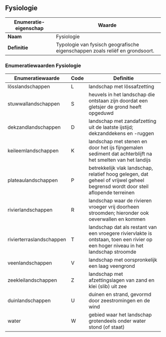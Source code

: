 ﻿## Fysiologie
| **Enumeratie-eigenschap** | **Waarde** |
| ---- | ---- |
| **Naam** | Fysiologie |
| **Definitie** | Typologie van fysisch geografische eigenschappen zoals reli&#235;f en grondsoort. |
### Enumeratiewaarden Fysiologie
| **Enumeratiewaarde** | **Code** | **Definitie** |
| ---- | ---- | ---- |
| lösslandschappen | L | landschap met l&#246;ssafzetting |
| stuwwallandschappen  | S | heuvels in het landschap die ontstaan zijn doordat een gletsjer de grond heeft opgeduwd |
| dekzandlandschappen | D | landschap met zandafzetting uit de laatste ijstijd; dekzanddekens en -ruggen |
| keileemlandschappen | K | landschap met stenen en door het ijs fijngemalen sediment dat achterblijft na het smelten van het landijs |
| plateaulandschappen | P | betrekkelijk vlak landschap, relatief hoog gelegen, dat geheel of vrijwel geheel begrensd wordt door steil aflopende terreinen |
| rivierlandschappen | R | landschap waar de rivieren vroeger vrij doorheen stroomden; hieronder ook oeverwallen en kommen |
| rivierterraslandschappen | T | landschap dat als restant van een vroegere riviervlakte is ontstaan, toen een rivier op een hoger niveau in het landschap stroomde |
| veenlandschappen | V | landschap met oorspronkelijk een laag veengrond |
| zeekleilandschappen | Z | landschap met afzettingslagen van zand en klei (slib) uit zee |
| duinlandschappen | U | duinen en strand, gevormd door zeestromingen en de wind |
| water | W | gebied waar het landschap grotendeels onder water stond (of staat) |
